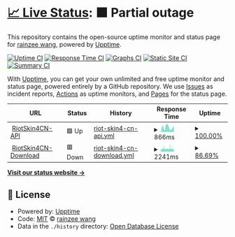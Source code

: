 # [📈 Live Status](https://rainzee.github.io/RiotSkin4CN-Status): <!--live status--> **🟧 Partial outage**

This repository contains the open-source uptime monitor and status page for [rainzee wang](rainzee.wang), powered by [Upptime](https://github.com/upptime/upptime).

[![Uptime CI](https://github.com/rainzee/RiotSkin4CN-Status/workflows/Uptime%20CI/badge.svg)](https://github.com/rainzee/RiotSkin4CN-Status/actions?query=workflow%3A%22Uptime+CI%22)
[![Response Time CI](https://github.com/rainzee/RiotSkin4CN-Status/workflows/Response%20Time%20CI/badge.svg)](https://github.com/rainzee/RiotSkin4CN-Status/actions?query=workflow%3A%22Response+Time+CI%22)
[![Graphs CI](https://github.com/rainzee/RiotSkin4CN-Status/workflows/Graphs%20CI/badge.svg)](https://github.com/rainzee/RiotSkin4CN-Status/actions?query=workflow%3A%22Graphs+CI%22)
[![Static Site CI](https://github.com/rainzee/RiotSkin4CN-Status/workflows/Static%20Site%20CI/badge.svg)](https://github.com/rainzee/RiotSkin4CN-Status/actions?query=workflow%3A%22Static+Site+CI%22)
[![Summary CI](https://github.com/rainzee/RiotSkin4CN-Status/workflows/Summary%20CI/badge.svg)](https://github.com/rainzee/RiotSkin4CN-Status/actions?query=workflow%3A%22Summary+CI%22)

With [Upptime](https://upptime.js.org), you can get your own unlimited and free uptime monitor and status page, powered entirely by a GitHub repository. We use [Issues](https://github.com/rainzee/RiotSkin4CN-Status/issues) as incident reports, [Actions](https://github.com/rainzee/RiotSkin4CN-Status/actions) as uptime monitors, and [Pages](https://rainzee.github.io/RiotSkin4CN-Status) for the status page.

<!--start: status pages-->
<!-- This summary is generated by Upptime (https://github.com/upptime/upptime) -->
<!-- Do not edit this manually, your changes will be overwritten -->
<!-- prettier-ignore -->
| URL | Status | History | Response Time | Uptime |
| --- | ------ | ------- | ------------- | ------ |
| <img alt="" src="https://icons.duckduckgo.com/ip3/riotskin4cn.deta.dev.ico" height="13"> [RiotSkin4CN-API](https://riotskin4cn.deta.dev/v1/public) | 🟩 Up | [riot-skin4-cn-api.yml](https://github.com/rainzee/RiotSkin4CN-Status/commits/HEAD/history/riot-skin4-cn-api.yml) | <details><summary><img alt="Response time graph" src="./graphs/riot-skin4-cn-api/response-time-week.png" height="20"> 866ms</summary><br><a href="https://rainzee.github.io/RiotSkin4CN-Status/history/riot-skin4-cn-api"><img alt="Response time 825" src="https://img.shields.io/endpoint?url=https%3A%2F%2Fraw.githubusercontent.com%2Frainzee%2FRiotSkin4CN-Status%2FHEAD%2Fapi%2Friot-skin4-cn-api%2Fresponse-time.json"></a><br><a href="https://rainzee.github.io/RiotSkin4CN-Status/history/riot-skin4-cn-api"><img alt="24-hour response time 1125" src="https://img.shields.io/endpoint?url=https%3A%2F%2Fraw.githubusercontent.com%2Frainzee%2FRiotSkin4CN-Status%2FHEAD%2Fapi%2Friot-skin4-cn-api%2Fresponse-time-day.json"></a><br><a href="https://rainzee.github.io/RiotSkin4CN-Status/history/riot-skin4-cn-api"><img alt="7-day response time 866" src="https://img.shields.io/endpoint?url=https%3A%2F%2Fraw.githubusercontent.com%2Frainzee%2FRiotSkin4CN-Status%2FHEAD%2Fapi%2Friot-skin4-cn-api%2Fresponse-time-week.json"></a><br><a href="https://rainzee.github.io/RiotSkin4CN-Status/history/riot-skin4-cn-api"><img alt="30-day response time 708" src="https://img.shields.io/endpoint?url=https%3A%2F%2Fraw.githubusercontent.com%2Frainzee%2FRiotSkin4CN-Status%2FHEAD%2Fapi%2Friot-skin4-cn-api%2Fresponse-time-month.json"></a><br><a href="https://rainzee.github.io/RiotSkin4CN-Status/history/riot-skin4-cn-api"><img alt="1-year response time 825" src="https://img.shields.io/endpoint?url=https%3A%2F%2Fraw.githubusercontent.com%2Frainzee%2FRiotSkin4CN-Status%2FHEAD%2Fapi%2Friot-skin4-cn-api%2Fresponse-time-year.json"></a></details> | <details><summary><a href="https://rainzee.github.io/RiotSkin4CN-Status/history/riot-skin4-cn-api">100.00%</a></summary><a href="https://rainzee.github.io/RiotSkin4CN-Status/history/riot-skin4-cn-api"><img alt="All-time uptime 99.99%" src="https://img.shields.io/endpoint?url=https%3A%2F%2Fraw.githubusercontent.com%2Frainzee%2FRiotSkin4CN-Status%2FHEAD%2Fapi%2Friot-skin4-cn-api%2Fuptime.json"></a><br><a href="https://rainzee.github.io/RiotSkin4CN-Status/history/riot-skin4-cn-api"><img alt="24-hour uptime 100.00%" src="https://img.shields.io/endpoint?url=https%3A%2F%2Fraw.githubusercontent.com%2Frainzee%2FRiotSkin4CN-Status%2FHEAD%2Fapi%2Friot-skin4-cn-api%2Fuptime-day.json"></a><br><a href="https://rainzee.github.io/RiotSkin4CN-Status/history/riot-skin4-cn-api"><img alt="7-day uptime 100.00%" src="https://img.shields.io/endpoint?url=https%3A%2F%2Fraw.githubusercontent.com%2Frainzee%2FRiotSkin4CN-Status%2FHEAD%2Fapi%2Friot-skin4-cn-api%2Fuptime-week.json"></a><br><a href="https://rainzee.github.io/RiotSkin4CN-Status/history/riot-skin4-cn-api"><img alt="30-day uptime 100.00%" src="https://img.shields.io/endpoint?url=https%3A%2F%2Fraw.githubusercontent.com%2Frainzee%2FRiotSkin4CN-Status%2FHEAD%2Fapi%2Friot-skin4-cn-api%2Fuptime-month.json"></a><br><a href="https://rainzee.github.io/RiotSkin4CN-Status/history/riot-skin4-cn-api"><img alt="1-year uptime 99.99%" src="https://img.shields.io/endpoint?url=https%3A%2F%2Fraw.githubusercontent.com%2Frainzee%2FRiotSkin4CN-Status%2FHEAD%2Fapi%2Friot-skin4-cn-api%2Fuptime-year.json"></a></details>
| <img alt="" src="https://icons.duckduckgo.com/ip3/s-cd-4307-general.oss.dogecdn.com.ico" height="13"> [RiotSkin4CN-Download](https://s-cd-4307-general.oss.dogecdn.com/riotskin4cn/live.json) | 🟥 Down | [riot-skin4-cn-download.yml](https://github.com/rainzee/RiotSkin4CN-Status/commits/HEAD/history/riot-skin4-cn-download.yml) | <details><summary><img alt="Response time graph" src="./graphs/riot-skin4-cn-download/response-time-week.png" height="20"> 2241ms</summary><br><a href="https://rainzee.github.io/RiotSkin4CN-Status/history/riot-skin4-cn-download"><img alt="Response time 2141" src="https://img.shields.io/endpoint?url=https%3A%2F%2Fraw.githubusercontent.com%2Frainzee%2FRiotSkin4CN-Status%2FHEAD%2Fapi%2Friot-skin4-cn-download%2Fresponse-time.json"></a><br><a href="https://rainzee.github.io/RiotSkin4CN-Status/history/riot-skin4-cn-download"><img alt="24-hour response time 1874" src="https://img.shields.io/endpoint?url=https%3A%2F%2Fraw.githubusercontent.com%2Frainzee%2FRiotSkin4CN-Status%2FHEAD%2Fapi%2Friot-skin4-cn-download%2Fresponse-time-day.json"></a><br><a href="https://rainzee.github.io/RiotSkin4CN-Status/history/riot-skin4-cn-download"><img alt="7-day response time 2241" src="https://img.shields.io/endpoint?url=https%3A%2F%2Fraw.githubusercontent.com%2Frainzee%2FRiotSkin4CN-Status%2FHEAD%2Fapi%2Friot-skin4-cn-download%2Fresponse-time-week.json"></a><br><a href="https://rainzee.github.io/RiotSkin4CN-Status/history/riot-skin4-cn-download"><img alt="30-day response time 2150" src="https://img.shields.io/endpoint?url=https%3A%2F%2Fraw.githubusercontent.com%2Frainzee%2FRiotSkin4CN-Status%2FHEAD%2Fapi%2Friot-skin4-cn-download%2Fresponse-time-month.json"></a><br><a href="https://rainzee.github.io/RiotSkin4CN-Status/history/riot-skin4-cn-download"><img alt="1-year response time 2141" src="https://img.shields.io/endpoint?url=https%3A%2F%2Fraw.githubusercontent.com%2Frainzee%2FRiotSkin4CN-Status%2FHEAD%2Fapi%2Friot-skin4-cn-download%2Fresponse-time-year.json"></a></details> | <details><summary><a href="https://rainzee.github.io/RiotSkin4CN-Status/history/riot-skin4-cn-download">86.69%</a></summary><a href="https://rainzee.github.io/RiotSkin4CN-Status/history/riot-skin4-cn-download"><img alt="All-time uptime 99.11%" src="https://img.shields.io/endpoint?url=https%3A%2F%2Fraw.githubusercontent.com%2Frainzee%2FRiotSkin4CN-Status%2FHEAD%2Fapi%2Friot-skin4-cn-download%2Fuptime.json"></a><br><a href="https://rainzee.github.io/RiotSkin4CN-Status/history/riot-skin4-cn-download"><img alt="24-hour uptime 85.92%" src="https://img.shields.io/endpoint?url=https%3A%2F%2Fraw.githubusercontent.com%2Frainzee%2FRiotSkin4CN-Status%2FHEAD%2Fapi%2Friot-skin4-cn-download%2Fuptime-day.json"></a><br><a href="https://rainzee.github.io/RiotSkin4CN-Status/history/riot-skin4-cn-download"><img alt="7-day uptime 86.69%" src="https://img.shields.io/endpoint?url=https%3A%2F%2Fraw.githubusercontent.com%2Frainzee%2FRiotSkin4CN-Status%2FHEAD%2Fapi%2Friot-skin4-cn-download%2Fuptime-week.json"></a><br><a href="https://rainzee.github.io/RiotSkin4CN-Status/history/riot-skin4-cn-download"><img alt="30-day uptime 93.75%" src="https://img.shields.io/endpoint?url=https%3A%2F%2Fraw.githubusercontent.com%2Frainzee%2FRiotSkin4CN-Status%2FHEAD%2Fapi%2Friot-skin4-cn-download%2Fuptime-month.json"></a><br><a href="https://rainzee.github.io/RiotSkin4CN-Status/history/riot-skin4-cn-download"><img alt="1-year uptime 99.11%" src="https://img.shields.io/endpoint?url=https%3A%2F%2Fraw.githubusercontent.com%2Frainzee%2FRiotSkin4CN-Status%2FHEAD%2Fapi%2Friot-skin4-cn-download%2Fuptime-year.json"></a></details>

<!--end: status pages-->

[**Visit our status website →**](https://rainzee.github.io/RiotSkin4CN-Status)

## 📄 License

- Powered by: [Upptime](https://github.com/upptime/upptime)
- Code: [MIT](./LICENSE) © [rainzee wang](rainzee.wang)
- Data in the `./history` directory: [Open Database License](https://opendatacommons.org/licenses/odbl/1-0/)
